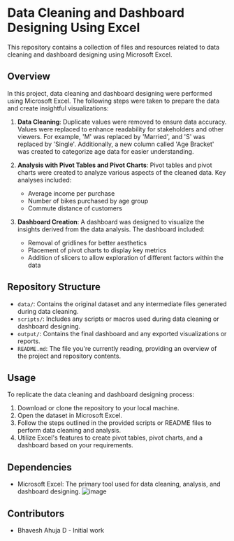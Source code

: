 # Data Cleaning and Dashboard Designing Using Excel

This repository contains a collection of files and resources related to data cleaning and dashboard designing using Microsoft Excel. 

## Overview

In this project, data cleaning and dashboard designing were performed using Microsoft Excel. The following steps were taken to prepare the data and create insightful visualizations:

1. **Data Cleaning**: Duplicate values were removed to ensure data accuracy. Values were replaced to enhance readability for stakeholders and other viewers. For example, 'M' was replaced by 'Married', and 'S' was replaced by 'Single'. Additionally, a new column called 'Age Bracket' was created to categorize age data for easier understanding.

2. **Analysis with Pivot Tables and Pivot Charts**: Pivot tables and pivot charts were created to analyze various aspects of the cleaned data. Key analyses included:
   - Average income per purchase
   - Number of bikes purchased by age group
   - Commute distance of customers
   
3. **Dashboard Creation**: A dashboard was designed to visualize the insights derived from the data analysis. The dashboard included:
   - Removal of gridlines for better aesthetics
   - Placement of pivot charts to display key metrics
   - Addition of slicers to allow exploration of different factors within the data

## Repository Structure

- `data/`: Contains the original dataset and any intermediate files generated during data cleaning.
- `scripts/`: Includes any scripts or macros used during data cleaning or dashboard designing.
- `output/`: Contains the final dashboard and any exported visualizations or reports.
- `README.md`: The file you're currently reading, providing an overview of the project and repository contents.

## Usage

To replicate the data cleaning and dashboard designing process:

1. Download or clone the repository to your local machine.
2. Open the dataset in Microsoft Excel.
3. Follow the steps outlined in the provided scripts or README files to perform data cleaning and analysis.
4. Utilize Excel's features to create pivot tables, pivot charts, and a dashboard based on your requirements.

## Dependencies

- Microsoft Excel: The primary tool used for data cleaning, analysis, and dashboard designing.
![image](https://github.com/ahulbhav/Data-cleaning-and-dashboard-creation-using-excel/assets/154062458/2a9c6abf-f284-41aa-9562-0304b4a1e470)


## Contributors

- Bhavesh Ahuja D - Initial work


